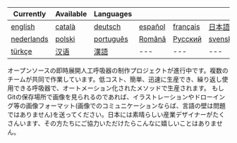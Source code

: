 | Currently | Available | Languages |   |   |   |
|---|---|---|---|---|---|
|[english](README.md) | [català](README-ca.md) | [deutsch](README-de.md) | [español](README-es.md) | [français](README-fr.md) | [日本語](README-ja.md) |
| [nederlands](README-nl.md) | [polski](README-pl.md) | [português](README-pt_BR.md) | [Română](README-ro.md) | [Русский](README-ru.md) | [svenska](README-sv.md) |
| [türkçe](README-tr.md) | [汉语](README-zh-Hans.md) | [漢語](README-zh-Hant.md) |---|---|---|

オープンソースの即時展開人工呼吸器の制作プロジェクトが進行中です。複数のチームが共同で作業しています。低コスト、簡単、迅速に生産でき、繰り返し使用できる呼吸器で、オートメーション化されたメソッドで生産されます。 もしGitの保存場所で画像を見られるのであれば、イラストレーションやドローイング等の画像フォーマット(画像でのコミュニケーションならば、言語の壁は問題ではありません)を送ってください。日本には素晴らしい産業デザイナーがたくさんいます、その方たちにご協力いただけたらこんなに嬉しいことはありません。

